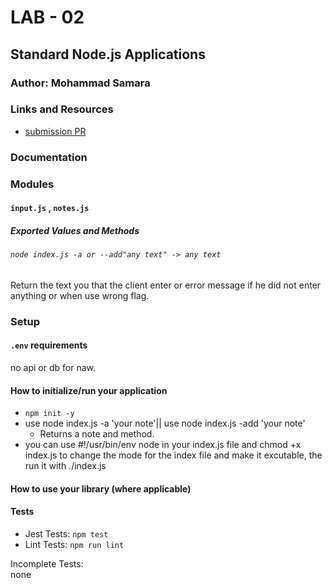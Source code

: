 # LAB - 02

<!-- ## Project: Project Name Here -->
## Standard Node.js Applications

### Author: Mohammad Samara

### Links and Resources

* [submission PR](https://github.com/mohammad-samara/notes/pull/2)

### Documentation

### Modules

#### `input.js` , `notes.js`

##### Exported Values and Methods

###### `node index.js -a or --add"any text" -> any text`

Return the text you that the client enter or error message if he did not enter anything or when use wrong flag.

### Setup

#### `.env` requirements

no api or db for naw.

#### How to initialize/run your application  

* `npm init -y`
* use node index.js -a 'your note'|| use node index.js -add 'your note'
  * Returns a note and method.
* you can use #!/usr/bin/env node in your index.js file and chmod +x index.js to change the mode for the index file and make it excutable, the run it with ./index.js

#### How to use your library (where applicable)

#### Tests

* Jest Tests: `npm test`  
* Lint Tests: `npm run lint`

 Incomplete Tests:  
 none
